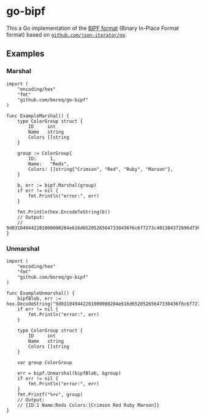 # go-bipf

This a Go implementation of the [BIPF format][spec] (Binary In-Place Format
format) based on [`github.com/json-iterator/go`][jsoniter].

## Examples

### Marshal

    import (
        "encoding/hex"
        "fmt"
        "github.com/boreq/go-bipf"
    )

    func ExampleMarshal() {
        type ColorGroup struct {
            ID     int
            Name   string
            Colors []string
        }

        group := ColorGroup{
            ID:     1,
            Name:   "Reds",
            Colors: []string{"Crimson", "Red", "Ruby", "Maroon"},
        }

        b, err := bipf.Marshal(group)
        if err != nil {
            fmt.Println("error:", err)
        }

        fmt.Println(hex.EncodeToString(b))
        // Output:
        // 9d031049442201000000204e616d65205265647330436f6c6f7273c401384372696d736f6e185265642052756279304d61726f6f6e
    }

### Unmarshal

    import (
        "encoding/hex"
        "fmt"
        "github.com/boreq/go-bipf"
    )

    func ExampleUnmarshal() {
        bipfBlob, err := hex.DecodeString("9d031049442201000000204e616d65205265647330436f6c6f7273c401384372696d736f6e185265642052756279304d61726f6f6e")
        if err != nil {
            fmt.Println("error:", err)
        }

        type ColorGroup struct {
            ID     int
            Name   string
            Colors []string
        }

        var group ColorGroup

        err = bipf.Unmarshal(bipfBlob, &group)
        if err != nil {
            fmt.Println("error:", err)
        }
        fmt.Printf("%+v", group)
        // Output:
        // {ID:1 Name:Reds Colors:[Crimson Red Ruby Maroon]}
    }

[spec]: https://github.com/ssbc/bipf-spec
[jsoniter]: github.com/json-iterator/go
